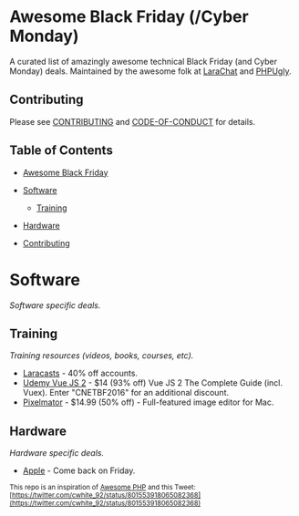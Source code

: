 # Awesome Black Friday (/Cyber Monday)

A curated list of amazingly awesome technical Black Friday (and Cyber Monday) deals. Maintained by the awesome folk at [LaraChat](https://larachat.co) and [PHPUgly](https://phpugly.com/).

## Contributing
Please see [CONTRIBUTING](https://github.com/smayzes/awesome-blackfriday/blob/master/CONTRIBUTING.md) and [CODE-OF-CONDUCT](https://github.com/smayzes/awesome-blackfriday/blob/master/CODE-OF-CONDUCT.md) for details.

## Table of Contents
- [Awesome Black Friday](#awesome-black-friday)
- [Software](#software)
    - [Training](#software-training)
- [Hardware](#hardware)


- [Contributing](#contributing)


# Software
*Software specific deals.*

## Training
*Training resources (videos, books, courses, etc).*
* [Laracasts](https://laracasts.com/sales/2016) - 40% off accounts.
* [Udemy Vue JS 2](https://www.udemy.com/vuejs-2-the-complete-guide/) - $14 (93% off) Vue JS 2 The Complete Guide (incl. Vuex). Enter "CNETBF2016" for an additional discount.
* [Pixelmator](https://itunes.apple.com/us/app/pixelmator/id407963104) - $14.99 (50% off) - Full-featured image editor for Mac.

## Hardware
*Hardware specific deals.*

* [Apple](http://www.apple.com/shop/gifts/one-day-shopping-event) - Come back on Friday.


<sup>This repo is an inspiration of [Awesome PHP](https://github.com/ziadoz/awesome-php) and this Tweet: [https://twitter.com/cwhite_92/status/801553918065082368](https://twitter.com/cwhite_92/status/801553918065082368)</sup>
